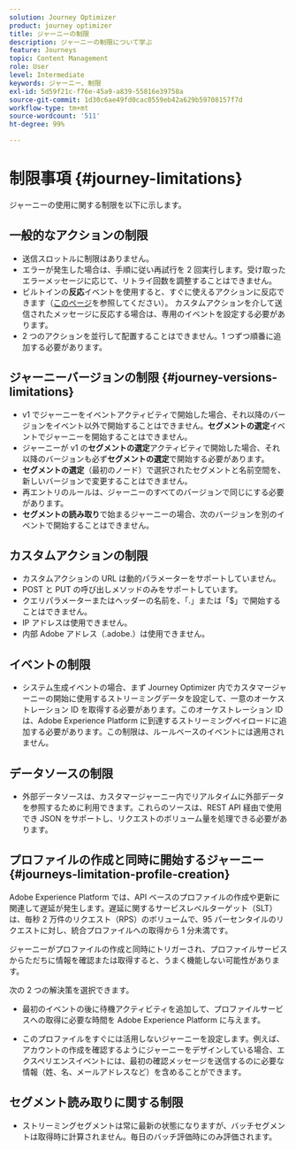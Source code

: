 ```yaml
---
solution: Journey Optimizer
product: journey optimizer
title: ジャーニーの制限
description: ジャーニーの制限について学ぶ
feature: Journeys
topic: Content Management
role: User
level: Intermediate
keywords: ジャーニー、制限
exl-id: 5d59f21c-f76e-45a9-a839-55816e39758a
source-git-commit: 1d30c6ae49fd0cac0559eb42a629b59708157f7d
workflow-type: tm+mt
source-wordcount: '511'
ht-degree: 99%

---
```


# 制限事項 {#journey-limitations}

ジャーニーの使用に関する制限を以下に示します。

## 一般的なアクションの制限

* 送信スロットルに制限はありません。 
* エラーが発生した場合は、手順に従い再試行を 2 回実行します。受け取ったエラーメッセージに応じて、リトライ回数を調整することはできません。 
* ビルトインの&#x200B;**反応**&#x200B;イベントを使用すると、すぐに使えるアクションに反応できます（[このページ](../building-journeys/reaction-events.md)を参照してください）。
カスタムアクションを介して送信されたメッセージに反応する場合は、専用のイベントを設定する必要があります。 
* 2 つのアクションを並行して配置することはできません。1 つずつ順番に追加する必要があります。

## ジャーニーバージョンの制限 {#journey-versions-limitations}

* v1 でジャーニーをイベントアクティビティで開始した場合、それ以降のバージョンをイベント以外で開始することはできません。**セグメントの選定**&#x200B;イベントでジャーニーを開始することはできません。
* ジャーニーが v1 の&#x200B;**セグメントの選定**&#x200B;アクティビティで開始した場合、それ以降のバージョンも必ず&#x200B;**セグメントの選定**&#x200B;で開始する必要があります。
* **セグメントの選定**（最初のノード）で選択されたセグメントと名前空間を、新しいバージョンで変更することはできません。
* 再エントリのルールは、ジャーニーのすべてのバージョンで同じにする必要があります。
* **セグメントの読み取り**&#x200B;で始まるジャーニーの場合、次のバージョンを別のイベントで開始することはできません。

## カスタムアクションの制限

* カスタムアクションの URL は動的パラメーターをサポートしていません。 
* POST と PUT の呼び出しメソッドのみをサポートしています。 
* クエリパラメーターまたはヘッダーの名前を、「.」または「$」で開始することはできません。 
* IP アドレスは使用できません。 
* 内部 Adobe アドレス（.adobe.）は使用できません。
 

## イベントの制限

* システム生成イベントの場合、まず Journey Optimizer 内でカスタマージャーニーの開始に使用するストリーミングデータを設定して、一意のオーケストレーション ID を取得する必要があります。このオーケストレーション ID は、Adobe Experience Platform に到達するストリーミングペイロードに追加する必要があります。この制限は、ルールベースのイベントには適用されません。
 

## データソースの制限

* 外部データソースは、カスタマージャーニー内でリアルタイムに外部データを参照するために利用できます。これらのソースは、REST API 経由で使用でき JSON をサポートし、リクエストのボリューム量を処理できる必要があります。

## プロファイルの作成と同時に開始するジャーニー {#journeys-limitation-profile-creation}

Adobe Experience Platform では、API ベースのプロファイルの作成や更新に関連して遅延が発生します。遅延に関するサービスレベルターゲット（SLT）は、毎秒 2 万件のリクエスト（RPS）のボリュームで、95 パーセンタイルのリクエストに対し、統合プロファイルへの取得から 1 分未満です。

ジャーニーがプロファイルの作成と同時にトリガーされ、プロファイルサービスからただちに情報を確認または取得すると、うまく機能しない可能性があります。

次の 2 つの解決策を選択できます。

* 最初のイベントの後に待機アクティビティを追加して、プロファイルサービスへの取得に必要な時間を Adobe Experience Platform に与えます。

* このプロファイルをすぐには活用しないジャーニーを設定します。例えば、アカウントの作成を確認するようにジャーニーをデザインしている場合、エクスペリエンスイベントには、最初の確認メッセージを送信するのに必要な情報（姓、名、メールアドレスなど）を含めることができます。

## セグメント読み取りに関する制限

* ストリーミングセグメントは常に最新の状態になりますが、バッチセグメントは取得時に計算されません。毎日のバッチ評価時にのみ評価されます。
